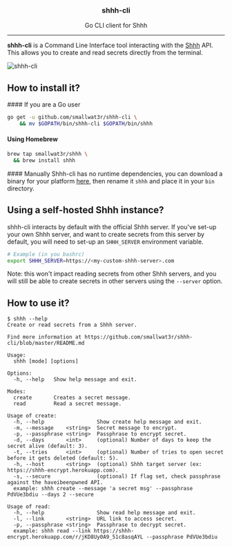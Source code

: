 <h3 align="center">shhh-cli</h3>
<p align="center">Go CLI client for Shhh</p>

---

**shhh-cli** is a Command Line Interface tool interacting with the 
[Shhh](https://github.com/smallwat3r) API.  
This allows you to create and read secrets directly from the 
terminal.

![shhh-cli](https://i.imgur.com/zGF2015.gif)  

## How to install it?  

#### If you are a Go user
```sh
go get -u github.com/smallwat3r/shhh-cli \
    && mv $GOPATH/bin/shhh-cli $GOPATH/bin/shhh
```

#### Using Homebrew  

```sh
brew tap smallwat3r/shhh \
  && brew install shhh
```

#### Manually
Shhh-cli has no runtime dependencies, you can download a binary for 
your platform [here](https://github.com/smallwat3r/shhh-cli/releases), 
then rename it `shhh` and place it in your `bin` directory.

## Using a self-hosted Shhh instance?  

shhh-cli interacts by default with the official Shhh server. If 
you've set-up your own Shhh server, and want to create secrets 
from this server by default, you will need to set-up an `SHHH_SERVER`
environment variable.

```sh
# Example (in you bashrc)
export SHHH_SERVER=https://<my-custom-shhh-server>.com
```

Note: this won't impact reading secrets from other Shhh servers, and
you will still be able to create secrets in other servers using the 
`--server` option.

## How to use it?  

```console
$ shhh --help
Create or read secrets from a Shhh server.

Find more information at https://github.com/smallwat3r/shhh-cli/blob/master/README.md

Usage:
  shhh [mode] [options]

Options:
  -h, --help   Show help message and exit.

Modes:
  create       Creates a secret message.
  read         Read a secret message.

Usage of create:
  -h, --help                 Show create help message and exit.
  -m, --message    <string>  Secret message to encrypt.
  -p, --passphrase <string>  Passphrase to encrypt secret.
  -d, --days       <int>     (optional) Number of days to keep the secret alive (default: 3).
  -t, --tries      <int>     (optional) Number of tries to open secret before it gets deleted (default: 5).
  -h, --host       <string>  (optional) Shhh target server (ex: https://shhh-encrypt.herokuapp.com).
  -s, --secure               (optional) If flag set, check passphrase against the haveibeenpwned API.
  example: shhh create --message 'a secret msg' --passphrase PdVUe3bdiu --days 2 --secure

Usage of read:
  -h, --help                 Show read help message and exit.
  -l, --link       <string>  URL link to access secret.
  -p, --passphrase <string>  Passphrase to decrypt secret.
  example: shhh read --link https://shhh-encrypt.herokuapp.com/r/jKD8Uy0A9_51c8asqAYL --passphrase PdVUe3bdiu
```
